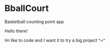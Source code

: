 # BballCourt
Basketball counting point app


Hello there! 

Im like to code and I want it to try a big project ^=^
